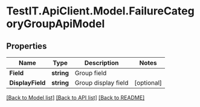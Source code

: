 # TestIT.ApiClient.Model.FailureCategoryGroupApiModel

## Properties

Name | Type | Description | Notes
------------ | ------------- | ------------- | -------------
**Field** | **string** | Group field | 
**DisplayField** | **string** | Group display field | [optional] 

[[Back to Model list]](../README.md#documentation-for-models) [[Back to API list]](../README.md#documentation-for-api-endpoints) [[Back to README]](../README.md)

